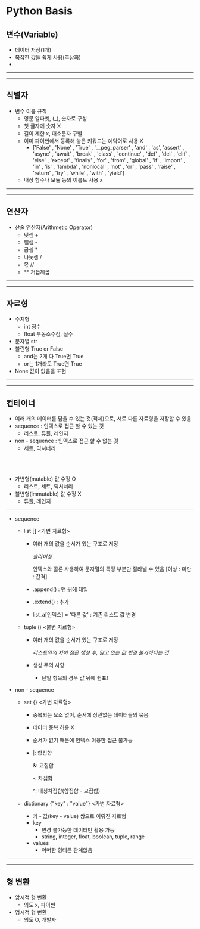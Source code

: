 # Python Basis
## 변수(Variable)
- 데이터 저장(1개)
- 복잡한 값들 쉽게 사용(추상화)
- 
--------
--------

## 식별자
- 변수 이름 규칙
  - 영문 알파벳, (_), 숫자로 구성
  - 첫 글자에 숫자 X
  - 길이 제한 x, 대소문자 구별
  - 이미 파이썬에서 등록해 놓은 키워드는 예약어로 사용 X
    - ['False' , 'None' , 'True' , '__peg_parser' , 'and' , 'as', 'assert' , 'async' , 'await' , 'break' , 'class' , 'continue' , 'def' , 'del' , 'elif' , 'else' , 'except' , 'finally' , 'for' , 'from' , 'global' , 'if' , 'import' , 'in' , 'is' , 'lambda' , 'nonlocal' , 'not' , 'or' , 'pass' , 'raise' , 'return' , 'try' , 'while' , 'with' , 'yield']
  - 내장 함수나 모듈 등의 이름도 사용 x

--------
--------

## 연산자

- 산술 연산자(Arithmetic Operator)
  - 덧셈 +
  - 뺄셈 -
  - 곱셉 *
  - 나눗셈 /
  - 몫 //
  - ** 거듭제곱

--------
--------

## 자료형

- 수치형
  - int 정수
  - float 부동소수점, 실수
- 문자열 str
- 불린형 True or False
  - and는 2개 다 True면 True
  - or는 1개라도 True면 True
- None 값이 없음을 표현

--------
--------

## 컨테이너

- 여러 개의 데이터를 담을 수 있는 것(객체)으로, 서로 다른 자료형을 저장할 수 있음
- sequence : 인덱스로 접근 할 수 있는 것
  - 리스트, 튜플, 레인지
- non - sequence : 인덱스로 접근 할 수 없는 것
  - 세트, 딕셔너리

<br/><br/>

- 가변형(mutable) 값 수정 O
  - 리스트, 세트, 딕셔너리
- 불변형(immutable) 값 수정 X
  - 튜플, 레인지

--------
- sequence
  - list [] <가변 자료형>
    - 여러 개의 값을 순서가 있는 구조로 저장
    
      *슬라이싱*

      인덱스와 콜론 사용하여 문자열의 특정 부분만 잘라낼 수 있음
      [이상 : 미만 : 간격]
    
    - .append() : 맨 뒤에 대입
    - .extend() : 추가
    - list_a[인덱스] = '다른 값' : 기존 리스트 값 변경

  - tuple () <불변 자료형>
    - 여러 개의 값을 순서가 있는 구조로 저장
      
      *리스트와의 차이 점은 생성 후, 담고 있는 값 변경 불가하다는 것*
      
    - 생성 주의 사항
      - 단일 항목의 경우 값 뒤에 쉼표!

- non - sequence
  - set {} <가변 자료형>
    - 중복되는 요소 없이, 순서에 상관없는 데이터들의 묶음
    - 데이터 중복 허용 X
    - 순서가 없기 때문에 인덱스 이용한 접근 불가능
    - |: 합집합
    
        &: 교집합

        -: 차집합

        ^: 대칭차집합(합집합 - 교집합)

  - dictionary {"key" : "value"} <가변 자료형>
    - 키 - 값(key - value) 쌍으로 이뤄진 자료형
    - key
      - 변경 불가능한 데이터만 활용 가능
      - string, integer, float, boolean, tuple, range
    - values
      - 어떠한 형태든 관계없음

--------
--------
## 형 변환
- 암시적 형 변환
  - 의도 x, 파이썬
- 명시적 형 변환
  - 의도 O, 개발자


